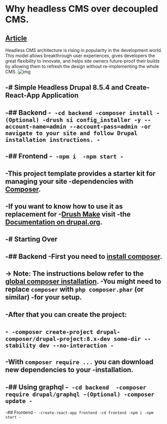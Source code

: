 # Why headless CMS over decoupled CMS.
## [Article](https://medium.com/tech-tajawal/why-headless-cms-is-becoming-so-popular-57d262b1e096)
Headless CMS architecture is rising in popularity in the development world. 
This model allows breakthrough user experiences, gives developers the great flexibility to innovate, and helps site owners future-proof their builds by allowing them to refresh the design without re-implementing the whole CMS.
![img](https://cdn-images-1.medium.com/max/1000/1*c8RqYf7iBhCI03xqpLcsmg.png)

-# Simple Headless Drupal 8.5.4 and Create-React-App Application
-
-## Backend
-```
-cd backend
-composer install
-(Optional)
-drush si config_installer -y --account-name=admin --account-pass=admin
-or navigate to your site and follow Drupal installation instructions.
-```
-
-## Frontend
-```
-npm i 
-npm start
-```
-
-This project template provides a starter kit for managing your site
-dependencies with [Composer](https://getcomposer.org/).
-
-If you want to know how to use it as replacement for
-[Drush Make](https://github.com/drush-ops/drush/blob/8.x/docs/make.md) visit
-the [Documentation on drupal.org](https://www.drupal.org/node/2471553).
-
-# Starting Over 
-
-## Backend
-First you need to [install composer](https://getcomposer.org/doc/00-intro.md#installation-linux-unix-osx).
-
-> Note: The instructions below refer to the [global composer installation](https://getcomposer.org/doc/00-intro.md#globally).
-You might need to replace `composer` with `php composer.phar` (or similar) 
-for your setup.
-
-After that you can create the project:
-
-```
-composer create-project drupal-composer/drupal-project:8.x-dev some-dir --stability dev --no-interaction
-```
-
-With `composer require ...` you can download new dependencies to your 
-installation.
-
-## Using graphql
-```
-cd backend 
-composer require drupal/graphql
-(Optional)
-composer update
-```
-
-## Frontend
-```
-create-react-app frontend
-cd frontend
-npm i
-npm start
-```
